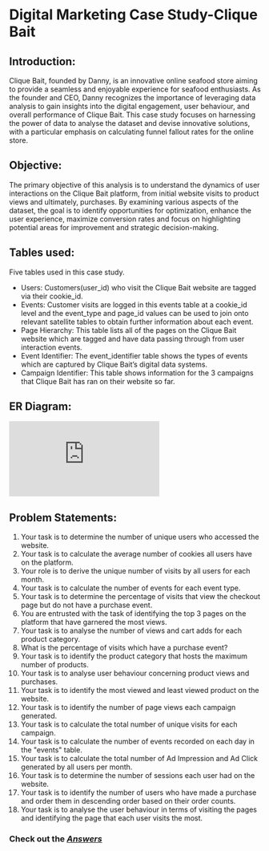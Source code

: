 # Digital Marketing Case Study-Clique Bait

## Introduction:
Clique Bait, founded by Danny, is an innovative online seafood store aiming to provide a seamless and enjoyable experience for seafood enthusiasts. As the founder and CEO, Danny recognizes the importance of leveraging data analysis to gain insights into the digital engagement, user behaviour, and overall performance of Clique Bait. This case study focuses on harnessing the power of data to analyse the dataset and devise innovative solutions, with a particular emphasis on calculating funnel fallout rates for the online store.

## Objective:
The primary objective of this analysis is to understand the dynamics of user interactions on the Clique Bait platform, from initial website visits to product views and ultimately, purchases. By examining various aspects of the dataset, the goal is to identify opportunities for optimization, enhance the user experience, maximize conversion rates and focus on highlighting potential areas for improvement and strategic decision-making.


## Tables used:

Five tables used in this case study.

-	Users: Customers(user_id) who visit the Clique Bait website are tagged via their cookie_id.
-	Events: Customer visits are logged in this events table at a cookie_id level and the event_type and page_id values can be used to join onto relevant satellite tables to obtain further information about each event.
-	Page Hierarchy: This table lists all of the pages on the Clique Bait website which are tagged and have data passing through from user interaction events.
-	Event Identifier: The event_identifier table shows the types of events which are captured by Clique Bait’s digital data systems.
-	Campaign Identifier: This table shows information for the 3 campaigns that Clique Bait has ran on their website so far.



## ER Diagram:
 ![CliqueBait_ERDiagram](https://github.com/SagarPrajapati1/SQL_clique_bait/main/Solutions.md)


## Problem Statements:
1.	Your task is to determine the number of unique users who accessed the website.
2.	Your task is to calculate the average number of cookies all users have on the platform.
3.	Your role is to derive the unique number of visits by all users for each month.
4.	Your task is to calculate the number of events for each event type.
5.	Your task is to determine the percentage of visits that view the checkout page but do not have a purchase event.
6. You are entrusted with the task of identifying the top 3 pages on the platform that have garnered the most views.
7.	Your task is to analyse the number of views and cart adds for each product category.
8. What is the percentage of visits which have a purchase event?
9.	Your task is to identify the product category that hosts the maximum number of products.
10.	Your task is to analyse user behaviour concerning product views and purchases.
11.	Your task is to identify the most viewed and least viewed product on the website.
12.	Your task is to identify the number of page views each campaign generated.
13.	Your task is to calculate the total number of unique visits for each campaign.
14.	Your task is to calculate the number of events recorded on each day in the "events" table.
15.	Your task is to calculate the total number of Ad Impression and Ad Click generated by all users per month.
16.	Your task is to determine the number of sessions each user had on the website.
17.	Your task is to identify the number of users who have made a purchase and order them in descending order based on their order counts.
18.	Your task is to analyse the user behaviour in terms of visiting the pages and identifying the page that each user visits the most.

### Check out the [*Answers*](https://github.com/SagarPrajapati1/SQL_clique_bait/main/Solutions.md)
